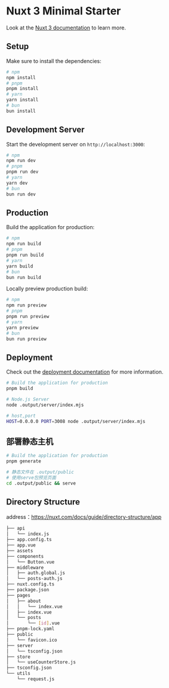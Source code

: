 # Nuxt 3 Minimal Starter

Look at the [Nuxt 3 documentation](https://nuxt.com/docs/getting-started/introduction) to learn more.

## Setup

Make sure to install the dependencies:

```bash
# npm
npm install
# pnpm
pnpm install
# yarn
yarn install
# bun
bun install
```

## Development Server

Start the development server on `http://localhost:3000`:

```bash
# npm
npm run dev
# pnpm
pnpm run dev
# yarn
yarn dev
# bun
bun run dev
```

## Production

Build the application for production:

```bash
# npm
npm run build
# pnpm
pnpm run build
# yarn
yarn build
# bun
bun run build
```

Locally preview production build:

```bash
# npm
npm run preview
# pnpm
pnpm run preview
# yarn
yarn preview
# bun
bun run preview
```

## Deployment

Check out the [deployment documentation](https://nuxt.com/docs/getting-started/deployment) for more information.

```bash
# Build the application for production
pnpm build

# Node.js Server
node .output/server/index.mjs

# host,port
HOST=0.0.0.0 PORT=3008 node .output/server/index.mjs
```

## 部署静态主机

```bash
# Build the application for production
pnpm generate

# 静态文件在 .output/public
# 使用serve包预览页面
cd .output/public && serve
```

## Directory Structure

address：https://nuxt.com/docs/guide/directory-structure/app

```bash
├── api
│   └── index.js
├── app.config.ts
├── app.vue
├── assets
├── components
│   └── Button.vue
├── middleware
│   ├── auth.global.js
│   └── posts-auth.js
├── nuxt.config.ts
├── package.json
├── pages
│   ├── about
│   │   └── index.vue
│   ├── index.vue
│   └── posts
│       └── [id].vue
├── pnpm-lock.yaml
├── public
│   └── favicon.ico
├── server
│   └── tsconfig.json
├── store
│   └── useCounterStore.js
├── tsconfig.json
└── utils
    └── request.js
```
